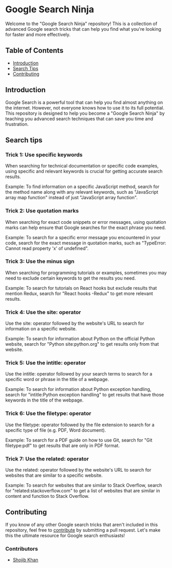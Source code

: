 # Google Search Ninja

Welcome to the "Google Search Ninja" repository! This is a collection of advanced Google search tricks that can help you find what you're looking for faster and more effectively.

## Table of Contents

- [Introduction](#introduction)
- [Search Tips](#search-tips)
- [Contributing](#contributing)

## Introduction

Google Search is a powerful tool that can help you find almost anything on the internet. However, not everyone knows how to use it to its full potential. This repository is designed to help you become a "Google Search Ninja" by teaching you advanced search techniques that can save you time and frustration.

## Search tips


### Trick 1: Use specific keywords

When searching for technical documentation or specific code examples, using specific and relevant keywords is crucial for getting accurate search results.

Example: To find information on a specific JavaScript method, search for the method name along with any relevant keywords, such as "JavaScript array map function" instead of just "JavaScript array function".

### Trick 2: Use quotation marks

When searching for exact code snippets or error messages, using quotation marks can help ensure that Google searches for the exact phrase you need.

Example: To search for a specific error message you encountered in your code, search for the exact message in quotation marks, such as "TypeError: Cannot read property 'x' of undefined".

### Trick 3: Use the minus sign

When searching for programming tutorials or examples, sometimes you may need to exclude certain keywords to get the results you need.

Example: To search for tutorials on React hooks but exclude results that mention Redux, search for "React hooks -Redux" to get more relevant results.


### Trick 4: Use the site: operator

Use the site: operator followed by the website's URL to search for information on a specific website.

Example: To search for information about Python on the official Python website, search for "Python site:python.org" to get results only from that website.

### Trick 5: Use the intitle: operator

Use the intitle: operator followed by your search terms to search for a specific word or phrase in the title of a webpage.

Example: To search for information about Python exception handling, search for "intitle:Python exception handling" to get results that have those keywords in the title of the webpage.

### Trick 6: Use the filetype: operator

Use the filetype: operator followed by the file extension to search for a specific type of file (e.g. PDF, Word document).

Example: To search for a PDF guide on how to use Git, search for "Git filetype:pdf" to get results that are only in PDF format.

### Trick 7: Use the related: operator

Use the related: operator followed by the website's URL to search for websites that are similar to a specific website.

Example: To search for websites that are similar to Stack Overflow, search for "related:stackoverflow.com" to get a list of websites that are similar in content and function to Stack Overflow.



## Contributing

If you know of any other Google search tricks that aren't included in this repository, feel free to [contribute](CONTRIBUTING.md) by submitting a pull request. Let's make this the ultimate resource for Google search enthusiasts! 



### Contributors

- [Shojib Khan](https://github.com/kshojib)


